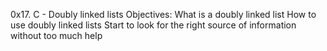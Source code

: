 0x17. C - Doubly linked lists
Objectives: What is a doubly linked list How to use doubly linked lists Start to look for the right source of information without too much help
